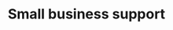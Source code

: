 ---
banner:
  content: 'You can set this component to ''display: true'' to show a banner at the
    top of the page.'
  display: false
  heading: This is a place to place urgent information
layout: category
name: support-for-business
owner: Treasury
questions:
- where-should-a-small-business-go-to-find-help
- do-i-need-to-register-with-fema-to-be-considered-for-help
- employee-retention-credit
- can-the-sba-help-me-with-other-assistance
- how-to-apply-for-benefits
- how-to-apply-for-a-small-business-loan
- small-medium-businesses-paid-leave
- what-capital-assistance-is-available-to-small-business-owners
- calls-to-small-businesses-promising-quick-financial-relief
redirect_from:
- /support-for-business/when-are-taxes-due-for-alcohol-tobacco-firearms-ammunition-businesses/
- /when-are-taxes-due-for-alcohol-tobacco-firearms-ammunition-businesses/
title: Small business support
---